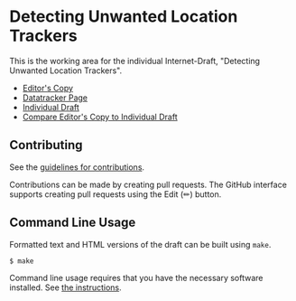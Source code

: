 # Detecting Unwanted Location Trackers

This is the working area for the individual Internet-Draft, "Detecting Unwanted Location Trackers".

* [Editor's Copy](https://bdetwiler.github.io/draft-detecting-unwanted-location-trackers/#go.draft-ledvina-apple-google-unwanted-tracker-detection.html)
* [Datatracker Page](https://datatracker.ietf.org/doc/draft-ledvina-apple-google-unwanted-tracker-detection)
* [Individual Draft](https://datatracker.ietf.org/doc/html/draft-ledvina-apple-google-unwanted-tracker-detection)
* [Compare Editor's Copy to Individual Draft](https://bdetwiler.github.io/draft-detecting-unwanted-location-trackers/#go.draft-ledvina-apple-google-unwanted-tracker-detection.diff)


## Contributing

See the
[guidelines for contributions](https://github.com/bdetwiler/draft-detecting-unwanted-location-trackers/blob/main/CONTRIBUTING.md).

Contributions can be made by creating pull requests.
The GitHub interface supports creating pull requests using the Edit (✏) button.


## Command Line Usage

Formatted text and HTML versions of the draft can be built using `make`.

```sh
$ make
```

Command line usage requires that you have the necessary software installed.  See
[the instructions](https://github.com/martinthomson/i-d-template/blob/main/doc/SETUP.md).
